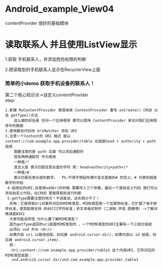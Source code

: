# Android_example_View04
contentProvider 很好的基础模块
 # 读取联系人 并且使用ListView显示
1.获取 手机联系人，并添加危险权限的判断<br/>

2.把读取到的手机联系人显示在RecyclerView上面
    
 ### 简单的小demo 获取手机设备的联系人！<br/>
 
   第二个核心知识点->自定义contentProvider<br/>
  step:
  
    1.新建 MyContentProvider 使其继承 ContentProvider 重写 onCreate() CRUD 以及 getType()方法
        这么做的好处是 任何一个应用程序 都可以使用 ContentProvider 来访问我们应用程序中的数据
    2.使用静态代码块 UriMatcher 添加 URI 
    3.注意一个Content的 URI 格式 是以 content://com.example.app.provider/table 也就是head + authority + path 组成
        需要注意的是 path 后面 可以添加通配符
        现有两种通配符 作为使用
        一种是/*
        其含义是 表示匹配任意长度的字符 例：head+authority+path+/*  
        一种是/#
        表示匹配任意长度的数字。  PS:不得不想起布莱叶盲文里面的# 的含义，# 代表的就是 数字的开始 
     4.组成后的URI,在使用addUri的时候 需要传入三个参数，最后一个是自定义代码 我们可以添加自定义代码，在CRUD 里面获取到进行判断
     5.getType需要注意的地方！不说废话，这东西少不了！
      作用：它是获取Uri对象所对应的MIME类型，MIME类型是一个互联网标准，它扩展了电子邮件标准，使其能够支持 非ASCII字符标准；非文本格式附件（二进制.声音.图像等）->了解详情请查WIKI
      大家可能会奇怪 为什么要了解MIME类型？ 
      因为getType返回的uri就是MIME类型的 ，一个MIME类型的URI主要有一下三部分组成
      必须以 vnd 开头 <br/>
      如果内容 uri 以路径结尾，则后接 android.cursor.dir/，如果内容以 id 结尾，则后接 android.cursor.item/.
      例：
       Uri:content://com.example.app.provider/table1 这个内容URI，它所对应的MIME类型就是：
       vnd.android.cursor.dir/vnd.com.example.app.provider.table1
         
     